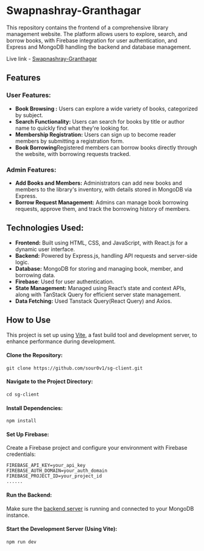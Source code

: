 # Swapnashray-Granthagar
This repository contains the frontend of a comprehensive library management website. The platform allows users to explore, search, and borrow books, with Firebase integration for user authentication, and Express and MongoDB handling the backend and database management.

Live link - [Swapnashray-Granthagar](https://swapnashray-granthagar.web.app/)

## Features  

  ### User Features:  
   - **Book Browsing :** Users can explore a wide variety of books, categorized by subject.  
   - **Search Functionality:** Users can search for books by title or author name to quickly find what they're looking for.  
   - **Membership Registration:** Users can sign up to become reader members by submitting a registration form.  
   - **Book Borrowing**Registered members can borrow books directly through the website, with borrowing requests tracked.  
   
  ### Admin Features:  
   - **Add Books and Members:** Administrators can add new books and members to the library's inventory, with details stored in MongoDB via Express.     
   - **Borrow Request Management:** Admins can manage book borrowing requests, approve them, and track the borrowing history of members.  
 
## Technologies Used:
   - **Frontend:** Built using HTML, CSS, and JavaScript, with React.js for a dynamic user interface.  
   - **Backend:** Powered by Express.js, handling API requests and server-side logic.  
   - **Database:** MongoDB for storing and managing book, member, and borrowing data.
   - **Firebase**: Used for user authentication.  
   - **State Management:** Managed using React’s state and context APIs, along with TanStack Query for efficient server state management.   
   - **Data Fetching:**  Used Tanstack Query(React Query) and Axios.
## How to Use
This project is set up using [Vite](https://vitejs.dev/guide/), a fast build tool and development server, to enhance performance during development.

  #### Clone the Repository:
  `git clone https://github.com/sour0v1/sg-client.git`

  #### Navigate to the Project Directory:
  `cd sg-client`

  #### Install Dependencies:
  `npm install`

  #### Set Up Firebase:
  Create a Firebase project and configure your environment with Firebase credentials:
  ```
  FIREBASE_API_KEY=your_api_key
  FIREBASE_AUTH_DOMAIN=your_auth_domain
  FIREBASE_PROJECT_ID=your_project_id
  ......
  ```
  #### Run the Backend:
  Make sure the [backend server](https://github.com/sour0v1/sg-server/) is running and connected to your MongoDB instance.

  #### Start the Development Server (Using Vite):
  `npm run dev`
  

